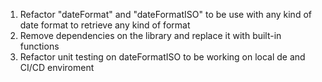 1. Refactor "dateFormat" and "dateFormatISO" to be use with any kind of date format to retrieve any kind of format
2. Remove dependencies on the library and replace it with built-in functions
3. Refactor unit testing on dateFormatISO to be working on local de and CI/CD enviroment